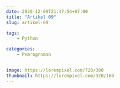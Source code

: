 ```yaml
---
date: 2020-12-09T21:47:54+07:00
title: "Artikel 09"
slug: artikel-09

tags:
    - Python

categories:
    - Pemrograman


image: https://lorempixel.com/720/380
thumbnail: https://lorempixel.com/320/160
---
```

